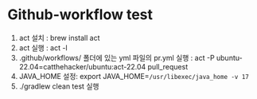 # Github-workflow test
1. act 설치 : brew install act
2. act 실행 : act -l
3. .github/workflows/ 폴더에 있는 yml 파일의 pr.yml 실행 : act -P ubuntu-22.04=catthehacker/ubuntu:act-22.04 pull_request
4. JAVA_HOME 설정: export JAVA_HOME=`/usr/libexec/java_home -v 17`
5. ./gradlew clean test 실행